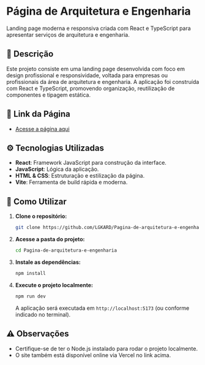 # Página de Arquitetura e Engenharia

Landing page moderna e responsiva criada com React e TypeScript para apresentar serviços de arquitetura e engenharia.

## 📌 Descrição

Este projeto consiste em uma landing page desenvolvida com foco em design profissional e responsividade, voltada para empresas ou profissionais da área de arquitetura e engenharia. A aplicação foi construída com React e TypeScript, promovendo organização, reutilização de componentes e tipagem estática.

## 🔗 Link da Página

- [Acesse a página aqui](https://react-e-typescript-parndt0zd-lgkards-projects.vercel.app/)

## ⚙️ Tecnologias Utilizadas

- **React**: Framework JavaScript para construção da interface.
- **JavaScript**: Lógica da aplicação.
- **HTML & CSS**: Estruturação e estilização da página.
- **Vite**: Ferramenta de build rápida e moderna.

## 🚀 Como Utilizar

1. **Clone o repositório:**

   ```bash
   git clone https://github.com/LGKARD/Pagina-de-arquitetura-e-engenharia.git
   ```

2. **Acesse a pasta do projeto:**

   ```bash
   cd Pagina-de-arquitetura-e-engenharia
   ```

3. **Instale as dependências:**

   ```bash
   npm install
   ```

4. **Execute o projeto localmente:**

   ```bash
   npm run dev
   ```

   A aplicação será executada em `http://localhost:5173` (ou conforme indicado no terminal).

## ⚠️ Observações

- Certifique-se de ter o Node.js instalado para rodar o projeto localmente.
- O site também está disponível online via Vercel no link acima.

